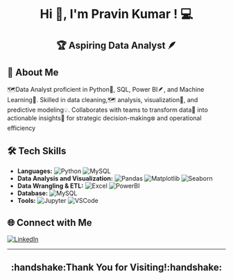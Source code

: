 
<h1 align="center">Hi 👋, I'm Pravin Kumar ! 💻 </h1>
<h2 align="center">🏆 Aspiring Data Analyst 🪶</h2>

## 🚀 About Me
🗺️Data Analyst proficient in Python🐍, SQL, Power BI🪶, and Machine Learning🤖. Skilled in data cleaning,🗺 analysis, visualization🌿, and predictive modeling💡. Collaborates with teams to transform data🪻 into actionable insights🍂 for strategic decision-making❄️ and operational efficiency 

## 🛠️ Tech Skills
- **Languages:**
  ![Python](https://img.shields.io/badge/-Python-3776AB?style=flat&logo=python&logoColor=white) ![MySQL](https://img.shields.io/badge/-SQL-3776AB?style=flat&logo=SQL&logoColor=white)
- **Data Analysis and Visualization:**
  ![Pandas](https://img.shields.io/badge/-Pandas-61DAFB?style=flat&logo=Pandas&logoColor=black) ![Matplotlib](https://img.shields.io/badge/-Matplotlib-E34F26?style=flat&logo=Matplotlib&logoColor=white) ![Seaborn](https://img.shields.io/badge/-Seaborn-1572B6?style=flat&logo=Seaborn&logoColor=white)
- **Data Wrangling & ETL:**
  ![Excel](https://img.shields.io/badge/-Excel-339933?style=flat&logo=Excel&logoColor=white) ![PowerBI](https://img.shields.io/badge/-PowerBI-339933?style=flat&logo=PowerBI&logoColor=white)
- **Database:**
  ![MySQL](https://img.shields.io/badge/-MySQL-47A248?style=flat&logo=MySQL&logoColor=white)
- **Tools:**
  ![Jupyter](https://img.shields.io/badge/-Jupyter-F05032?style=flat&logo=Jupyter&logoColor=white) ![VSCode](https://img.shields.io/badge/-VSCode-007ACC?style=flat&logo=visual-studio-code&logoColor=white)


## 🌐 Connect with Me
[![LinkedIn](https://img.shields.io/badge/-LinkedIn-0077B5?style=flat&logo=linkedin&logoColor=white)](https://www.linkedin.com/in/pravinkumar2917)

---
<h2 align="center"> :handshake:Thank You for Visiting!:handshake:</h2>
